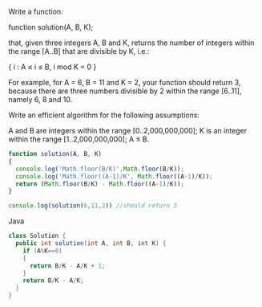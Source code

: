 Write a function:

function solution(A, B, K);

that, given three integers A, B and K, returns the number of integers within the range [A..B] that are divisible by K, i.e.:

{ i : A ≤ i ≤ B, i mod K = 0 }

For example, for A = 6, B = 11 and K = 2, your function should return 3, because there are three numbers divisible by 2 within the range [6..11], namely 6, 8 and 10.

Write an efficient algorithm for the following assumptions:

A and B are integers within the range [0..2,000,000,000];
K is an integer within the range [1..2,000,000,000];
A ≤ B.

```javascript
function solution(A, B, K)
{
  console.log('Math.floor(B/K)',Math.floor(B/K));
  console.log('Math.floor((A-1)/K', Math.floor((A-1)/K));
  return (Math.floor(B/K) - Math.floor((A-1)/K));
}

console.log(solution(6,11,2)) //should return 3

```

Java
```Java
class Solution {
  public int solution(int A, int B, int K) {
    if (A%K==0)
    {
      return B/K - A/K + 1;
    }
    return B/K - A/K;
  }
}
```